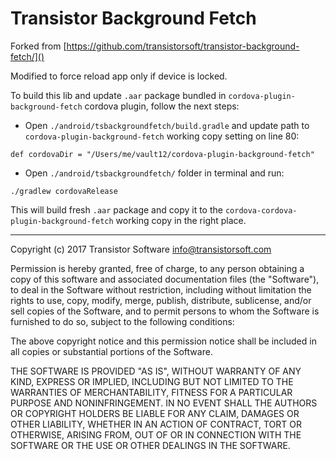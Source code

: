 Transistor Background Fetch
===========================================================================

Forked from [https://github.com/transistorsoft/transistor-background-fetch/]()

Modified to force reload app only if device is locked.

To build this lib and update `.aar` package bundled in `cordova-plugin-background-fetch` cordova plugin, follow the next steps:

* Open `./android/tsbackgroundfetch/build.gradle` and update path to `cordova-plugin-background-fetch` working copy setting on line 80:

```
def cordovaDir = "/Users/me/vault12/cordova-plugin-background-fetch"
```

* Open `./android/tsbackgroundfetch/` folder in terminal and run:

```
./gradlew cordovaRelease
```
This will build fresh `.aar` package and copy it to the `cordova-cordova-plugin-background-fetch` working copy in the right place.


---

Copyright (c) 2017 Transistor Software <info@transistorsoft.com>

Permission is hereby granted, free of charge, to any person obtaining a copy
of this software and associated documentation files (the "Software"), to deal
in the Software without restriction, including without limitation the rights
to use, copy, modify, merge, publish, distribute, sublicense, and/or sell
copies of the Software, and to permit persons to whom the Software is
furnished to do so, subject to the following conditions:

The above copyright notice and this permission notice shall be included in
all copies or substantial portions of the Software.

THE SOFTWARE IS PROVIDED "AS IS", WITHOUT WARRANTY OF ANY KIND, EXPRESS OR
IMPLIED, INCLUDING BUT NOT LIMITED TO THE WARRANTIES OF MERCHANTABILITY,
FITNESS FOR A PARTICULAR PURPOSE AND NONINFRINGEMENT. IN NO EVENT SHALL THE
AUTHORS OR COPYRIGHT HOLDERS BE LIABLE FOR ANY CLAIM, DAMAGES OR OTHER
LIABILITY, WHETHER IN AN ACTION OF CONTRACT, TORT OR OTHERWISE, ARISING FROM,
OUT OF OR IN CONNECTION WITH THE SOFTWARE OR THE USE OR OTHER DEALINGS IN
THE SOFTWARE.
